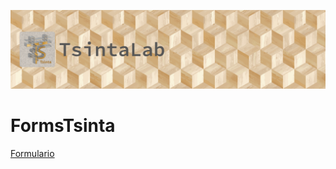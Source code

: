 ![BannerTs](images/BannerTallerTs.gif)
# FormsTsinta
[Formulario](https://www.tsintalab.com/Form1.html)